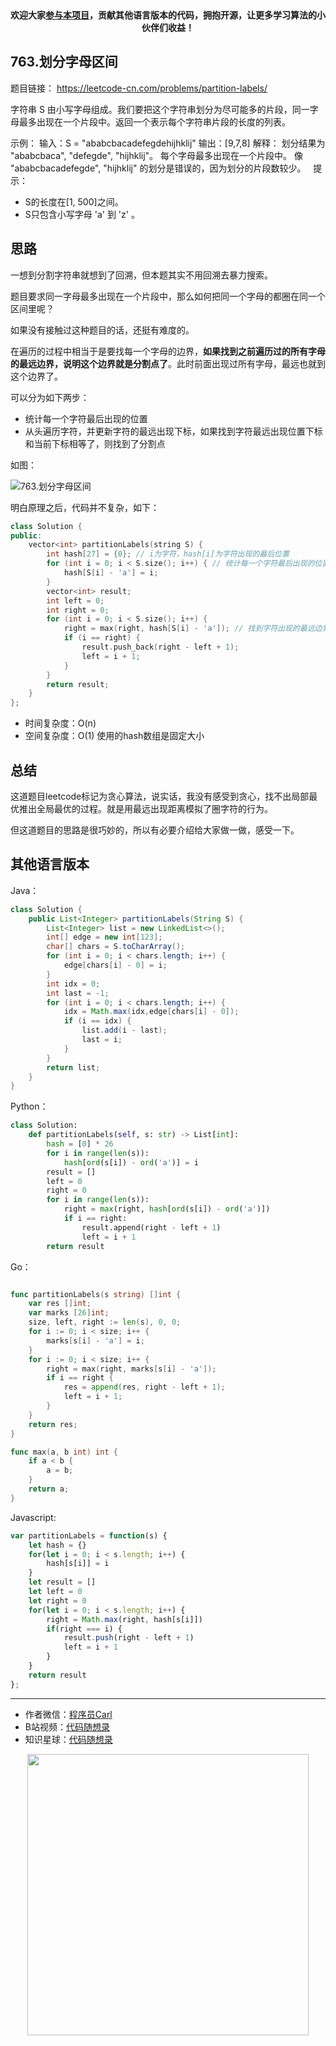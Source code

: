 <p align="center">
  <a href="https://mp.weixin.qq.com/s/RsdcQ9umo09R6cfnwXZlrQ"><img src="https://img.shields.io/badge/PDF下载-代码随想录-blueviolet" alt=""></a>
  <a href="https://mp.weixin.qq.com/s/b66DFkOp8OOxdZC_xLZxfw"><img src="https://img.shields.io/badge/刷题-微信群-green" alt=""></a>
  <a href="https://space.bilibili.com/525438321"><img src="https://img.shields.io/badge/B站-代码随想录-orange" alt=""></a>
  <a href="https://mp.weixin.qq.com/s/QVF6upVMSbgvZy8lHZS3CQ"><img src="https://img.shields.io/badge/知识星球-代码随想录-blue" alt=""></a>
</p>
<p align="center"><strong>欢迎大家<a href="https://mp.weixin.qq.com/s/tqCxrMEU-ajQumL1i8im9A">参与本项目</a>，贡献其他语言版本的代码，拥抱开源，让更多学习算法的小伙伴们收益！</strong></p>


## 763.划分字母区间

题目链接： https://leetcode-cn.com/problems/partition-labels/

字符串 S 由小写字母组成。我们要把这个字符串划分为尽可能多的片段，同一字母最多出现在一个片段中。返回一个表示每个字符串片段的长度的列表。

示例：
输入：S = "ababcbacadefegdehijhklij"
输出：[9,7,8]
解释：
划分结果为 "ababcbaca", "defegde", "hijhklij"。
每个字母最多出现在一个片段中。
像 "ababcbacadefegde", "hijhklij" 的划分是错误的，因为划分的片段数较少。
 
提示：

* S的长度在[1, 500]之间。
* S只包含小写字母 'a' 到 'z' 。

## 思路

一想到分割字符串就想到了回溯，但本题其实不用回溯去暴力搜索。

题目要求同一字母最多出现在一个片段中，那么如何把同一个字母的都圈在同一个区间里呢？

如果没有接触过这种题目的话，还挺有难度的。

在遍历的过程中相当于是要找每一个字母的边界，**如果找到之前遍历过的所有字母的最远边界，说明这个边界就是分割点了**。此时前面出现过所有字母，最远也就到这个边界了。

可以分为如下两步：

* 统计每一个字符最后出现的位置
* 从头遍历字符，并更新字符的最远出现下标，如果找到字符最远出现位置下标和当前下标相等了，则找到了分割点

如图：

![763.划分字母区间](https://img-blog.csdnimg.cn/20201222191924417.png)

明白原理之后，代码并不复杂，如下：

```CPP
class Solution {
public:
    vector<int> partitionLabels(string S) {
        int hash[27] = {0}; // i为字符，hash[i]为字符出现的最后位置
        for (int i = 0; i < S.size(); i++) { // 统计每一个字符最后出现的位置
            hash[S[i] - 'a'] = i;
        }
        vector<int> result;
        int left = 0;
        int right = 0;
        for (int i = 0; i < S.size(); i++) {
            right = max(right, hash[S[i] - 'a']); // 找到字符出现的最远边界
            if (i == right) {
                result.push_back(right - left + 1);
                left = i + 1;
            }
        }
        return result;
    }
};
```

* 时间复杂度：O(n)
* 空间复杂度：O(1) 使用的hash数组是固定大小

## 总结

这道题目leetcode标记为贪心算法，说实话，我没有感受到贪心，找不出局部最优推出全局最优的过程。就是用最远出现距离模拟了圈字符的行为。

但这道题目的思路是很巧妙的，所以有必要介绍给大家做一做，感受一下。


## 其他语言版本


Java：
```java
class Solution {
    public List<Integer> partitionLabels(String S) {
        List<Integer> list = new LinkedList<>();
        int[] edge = new int[123];
        char[] chars = S.toCharArray();
        for (int i = 0; i < chars.length; i++) {
            edge[chars[i] - 0] = i;
        }
        int idx = 0;
        int last = -1;
        for (int i = 0; i < chars.length; i++) {
            idx = Math.max(idx,edge[chars[i] - 0]);
            if (i == idx) {
                list.add(i - last);
                last = i;
            }
        }
        return list;
    }
}
```

Python：
```python
class Solution:
    def partitionLabels(self, s: str) -> List[int]:
        hash = [0] * 26
        for i in range(len(s)):
            hash[ord(s[i]) - ord('a')] = i
        result = []
        left = 0
        right = 0
        for i in range(len(s)):
            right = max(right, hash[ord(s[i]) - ord('a')])
            if i == right:
                result.append(right - left + 1)
                left = i + 1
        return result

```

Go：

```go

func partitionLabels(s string) []int {
    var res []int;
    var marks [26]int;
    size, left, right := len(s), 0, 0;
    for i := 0; i < size; i++ {
        marks[s[i] - 'a'] = i;
    }
    for i := 0; i < size; i++ {
        right = max(right, marks[s[i] - 'a']);
        if i == right {
            res = append(res, right - left + 1);
            left = i + 1;
        }
    }
    return res;
}

func max(a, b int) int {
    if a < b {
        a = b;
    }
    return a;
}
```

Javascript:
```Javascript
var partitionLabels = function(s) {
    let hash = {}
    for(let i = 0; i < s.length; i++) {
        hash[s[i]] = i
    }
    let result = []
    let left = 0
    let right = 0
    for(let i = 0; i < s.length; i++) {
        right = Math.max(right, hash[s[i]])
        if(right === i) {
            result.push(right - left + 1)
            left = i + 1
        }
    }
    return result
};
```


-----------------------
* 作者微信：[程序员Carl](https://mp.weixin.qq.com/s/b66DFkOp8OOxdZC_xLZxfw)
* B站视频：[代码随想录](https://space.bilibili.com/525438321)
* 知识星球：[代码随想录](https://mp.weixin.qq.com/s/QVF6upVMSbgvZy8lHZS3CQ)
<div align="center"><img src=https://code-thinking.cdn.bcebos.com/pics/01二维码.jpg width=450> </img></div>
